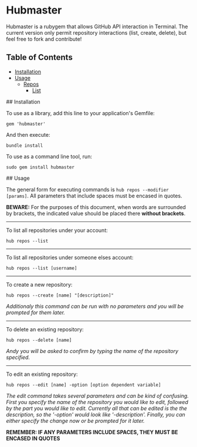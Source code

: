 # Hubmaster

Hubmaster is a rubygem that allows GitHub API interaction in Terminal. The current version only permit repository interactions (list, create, delete), but feel free to fork and contribute!

## Table of Contents

* [Installation](#install)
* [Usage](#usage)
  * [Repos](#repos)
    * [List](#reposList)

<a name="install"/>
## Installation

To use as a library, add this line to your application's Gemfile:
  
    gem 'hubmaster'

And then execute:
  
    bundle install

To use as a command line tool, run:

    sudo gem install hubmaster

<a name="usage"/>
## Usage

The general form for executing commands is `hub repos --modifier [params]`. All parameters that include spaces must be encased in quotes.

**BEWARE:** For the purposes of this document, when words are surrounded by brackets, the indicated value should be placed there **without brackets**.

***

To list all repositories under your account:

    hub repos --list

***

To list all repositories under someone elses account:

    hub repos --list [username]

***

To create a new repository:

    hub repos --create [name] "[description]"
  *Additionaly this command can be run with no parameters and you will be prompted for them later.*

***

To delete an existing repository:

    hub repos --delete [name]
  *Andy you will be asked to confirm by typing the name of the repository specified.*

***

To edit an existing repository:

    hub repos --edit [name] -option [option dependent variable]

  *The edit command takes several parameters and can be kind of confusing. First you specify
  the name of the repository you would like to edit, followed by the part you would like to edit.
  Currently all that can be edited is the the description, so the '-option' would look like '-description'.
  Finally, you can either specify the change now or be prompted for it later.*

**REMEMBER: IF ANY PARAMETERS INCLUDE SPACES, THEY MUST BE ENCASED IN QUOTES**
